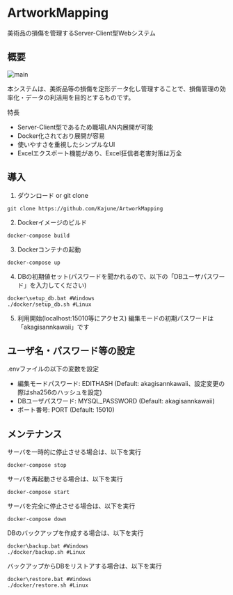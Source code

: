 # ArtworkMapping
美術品の損傷を管理するServer-Client型Webシステム

## 概要
![main](https://user-images.githubusercontent.com/14792604/104145367-1265ce00-540a-11eb-97c2-a45f7c8a456a.png)

本システムは、美術品等の損傷を定形データ化し管理することで、損傷管理の効率化・データの利活用を目的とするものです。

特長
- Server-Client型であるため職場LAN内展開が可能
- Docker化されており展開が容易
- 使いやすさを重視したシンプルなUI
- Excelエクスポート機能があり、Excel狂信者老害対策は万全

## 導入
1. ダウンロード or git clone
```
git clone https://github.com/Kajune/ArtworkMapping
```
2. Dockerイメージのビルド
```
docker-compose build
```
3. Dockerコンテナの起動
```
docker-compose up
```
4. DBの初期値セット(パスワードを聞かれるので、以下の「DBユーザパスワード」を入力してください)
```
docker\setup_db.bat #Windows
./docker/setup_db.sh #Linux
```
5. 利用開始(localhost:15010等にアクセス)
編集モードの初期パスワードは「akagisannkawaii」です

## ユーザ名・パスワード等の設定
.envファイルの以下の変数を設定
- 編集モードパスワード: EDITHASH (Default: akagisannkawaii、設定変更の際はsha256のハッシュを設定)
- DBユーザパスワード: MYSQL_PASSWORD (Default: akagisannkawaii)
- ポート番号: PORT (Default: 15010)

## メンテナンス
サーバを一時的に停止させる場合は、以下を実行
```
docker-compose stop
```

サーバを再起動させる場合は、以下を実行
```
docker-compose start
```

サーバを完全に停止させる場合は、以下を実行
```
docker-compose down
```

DBのバックアップを作成する場合は、以下を実行
```
docker\backup.bat #Windows
./docker/backup.sh #Linux
```

バックアップからDBをリストアする場合は、以下を実行
```
docker\restore.bat #Windows
./docker/restore.sh #Linux
```
